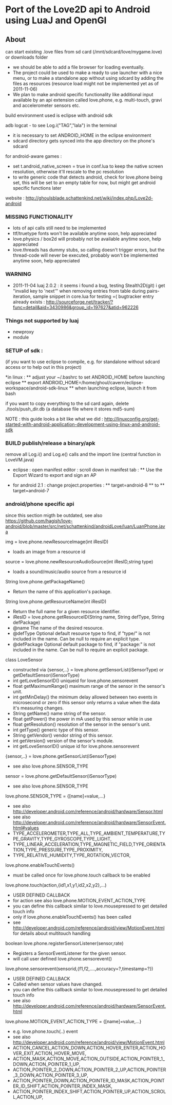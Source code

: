 Port of the Love2D api to Android using LuaJ and OpenGl
=======================================================

About
-----

can start existing .love files from sd card (/mnt/sdcard/love/mygame.love) or downloads folder
* we should be able to add a file browser for loading eventually.
* The project could be used to make a ready to use launcher with a nice menu, or to make a standalone app without using sdcard by adding the files as resources (resource load might not be implemented yet as of 2011-11-06)
* We plan to make android specific functionality like additional input available by an api extension called love.phone, e.g. multi-touch, gravi and accelerometer sensors etc.

build environment used is eclipse with android sdk

adb logcat - to see Log.i("TAG","lala") in the terminal
* it is necessary to set ANDROID_HOME in the eclipse environment
* sdcard directory gets synced into the app directory on the phone's sdcard

for android-aware games :
* set t.android_native_screen = true in conf.lua to keep the native screen resolution, otherwise it'll rescale to the pc resolution
* to write generic code that detects android, check for love.phone being set, this will be set to an empty table for now, but might get android specific functions later

website : http://ghoulsblade.schattenkind.net/wiki/index.php/Love2d-android

### MISSING FUNCTIONALITY
* lots of api calls still need to be implemented
* ttf/truetype fonts won't be available anytime soon, help appreciated
* love.physics / box2d will probably not be available anytime soon, help appreciated
* love.threads has dummy stubs, so calling doesn't trigger errors, but the thread-code will never be executed, probably won't be implemented anytime soon, help appreciated

### WARNING
* 2011-11-04 luaj 2.0.2 : it seems i found a bug, testing Stealth2D(git) i get "invalid key to 'next'" when removing entries from table during pairs-iteration, sample snippet in core.lua for testing =(
	bugtracker entry already exists : http://sourceforge.net/tracker/?func=detail&aid=3430986&group_id=197627&atid=962226

### Things not supported by luaj
* newproxy
* module

### SETUP of sdk : 
(if you want to use eclipse to compile, e.g. for standalone without sdcard access or to help out in this project) 

*in linux : 
** adjust your ~/.bashrc to set ANDROID_HOME before launching eclipse
** export ANDROID_HOME=/home/ghoul/cavern/eclipse-workspace/android-sdk-linux
** when launching eclipse, launch it from bash 

if you want to copy everything to the sd card again, delete ./tools/push_dir.db  (a database file where it stores md5-sum)

NOTE : this guide looks a bit like what we did : http://linuxconfig.org/get-started-with-android-application-development-using-linux-and-android-sdk

### BUILD publish/release a binary/apk

remove all Log.i() and Log.e() calls and the import line (central function in LoveVM.java)

* eclipse : open manifest editor : scroll down in manifest tab : 
** Use the Export Wizard to export and sign an AP

* for android 2.1 : change project.properties : 
** target=android-8
** to
** target=android-7

### android/phone specific api 


since this section migth be outdated, see also https://github.com/hagish/love-android/blob/master/src/net/schattenkind/androidLove/luan/LuanPhone.java


img = love.phone.newResourceImage(int iResID)
* loads an image from a resource id


source = love.phone.newResourceAudioSource(int iResID,string type)
* loads a sound/music/audio source from a resource id


String love.phone.getPackageName()
* Return the name of this application's package.


String love.phone.getResourceName(int iResID)
* Return the full name for a given resource identifier.
* iResID = love.phone.getResourceID(String name, String defType, String defPackage)
* @name The name of the desired resource.
* @defType Optional default resource type to find, if "type/" is not included in the name. Can be null to require an explicit type.
* @defPackage Optional default package to find, if "package:" is not included in the name. Can be null to require an explicit package.


class LoveSensor
* constructed via {sensor,..} = love.phone.getSensorList(iSensorType)  or getDefaultSensor(iSensorType)
* int 	getLoveSensorID()	uniqueid for love.phone.sensorevent
* float 	getMaximumRange()	maximum range of the sensor in the sensor's unit. 
* int 	getMinDelay()		the minimum delay allowed between two events in microsecond or zero if this sensor only returns a value when the data it's measuring changes. 
* String 	getName()			name string of the sensor. 
* float 	getPower()			the power in mA used by this sensor while in use 
* float 	getResolution()		resolution of the sensor in the sensor's unit. 
* int 	getType()			generic type of this sensor. 
* String 	getVendor()			vendor string of this sensor. 
* int 	getVersion() 		version of the sensor's module. 
* int		getLoveSensorID()	unique id for love.phone.sensorevent


{sensor,..} = love.phone.getSensorList(iSensorType)
* see also love.phone.SENSOR_TYPE


sensor = love.phone.getDefaultSensor(iSensorType)
* see also love.phone.SENSOR_TYPE


love.phone.SENSOR_TYPE = {[name]=value,...}
* see also http://developer.android.com/reference/android/hardware/Sensor.html
* see also http://developer.android.com/reference/android/hardware/SensorEvent.html#values
* TYPE_ACCELEROMETER,TYPE_ALL,TYPE_AMBIENT_TEMPERATURE,TYPE_GRAVITY,TYPE_GYROSCOPE,TYPE_LIGHT,
* TYPE_LINEAR_ACCELERATION,TYPE_MAGNETIC_FIELD,TYPE_ORIENTATION,TYPE_PRESSURE,TYPE_PROXIMITY,
* TYPE_RELATIVE_HUMIDITY,TYPE_ROTATION_VECTOR,


love.phone.enableTouchEvents()
* must be called once for love.phone.touch callback to be enabled


love.phone.touch(action,{id1,x1,y1,id2,x2,y2},...)
* USER DEFINED CALLBACK
* for action see also love.phone.MOTION_EVENT_ACTION_TYPE
* you can define this callback similar to love.mousepressed to get detailed touch info
* only if love.phone.enableTouchEvents() has been called
* see http://developer.android.com/reference/android/view/MotionEvent.html for details about multitouch handling


boolean love.phone.registerSensorListener(sensor,rate)
* Registers a SensorEventListener for the given sensor.
* will call user defined love.phone.sensorevent()


love.phone.sensorevent(sensorid,{f1,f2,....,accuracy=?,timestamp=?})
* USER DEFINED CALLBACK
* Called when sensor values have changed.
* you can define this callback similar to love.mousepressed to get detailed touch info
* see also http://developer.android.com/reference/android/hardware/SensorEvent.html
		

love.phone.MOTION_EVENT_ACTION_TYPE = {[name]=value,...} 
* e.g. love.phone.touch(..) event
* see also http://developer.android.com/reference/android/view/MotionEvent.html
* ACTION_CANCEL,ACTION_DOWN,ACTION_HOVER_ENTER,ACTION_HOVER_EXIT,ACTION_HOVER_MOVE,
* ACTION_MASK,ACTION_MOVE,ACTION_OUTSIDE,ACTION_POINTER_1_DOWN,ACTION_POINTER_1_UP,
* ACTION_POINTER_2_DOWN,ACTION_POINTER_2_UP,ACTION_POINTER_3_DOWN,ACTION_POINTER_3_UP,
* ACTION_POINTER_DOWN,ACTION_POINTER_ID_MASK,ACTION_POINTER_ID_SHIFT,ACTION_POINTER_INDEX_MASK,
* ACTION_POINTER_INDEX_SHIFT,ACTION_POINTER_UP,ACTION_SCROLL,ACTION_UP,

			
